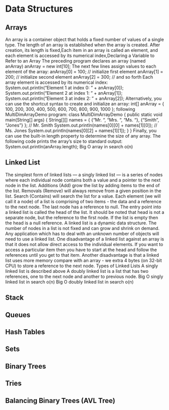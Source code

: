 # Data Structures

## Arrays
An array is a container object that holds a fixed number of values of a single type. The length of an array is established when the array is created. After creation, its length is fixed,Each item in an array is called an element, and each element is accessed by its numerical index,Declaring a Variable to Refer to an Array
The preceding program declares an array (named anArray)
anArray = new int[10];
The next few lines assign values to each element of the array:
anArray[0] = 100; // initialize first element
anArray[1] = 200; // initialize second element
anArray[2] = 300; // and so forth
Each array element is accessed by its numerical index:
System.out.println(“Element 1 at index 0: ” + anArray[0]);
System.out.println(“Element 2 at index 1: ” + anArray[1]);
System.out.println(“Element 3 at index 2: ” + anArray[2]);
Alternatively, you can use the shortcut syntax to create and initialize an array:
int[] anArray = {
    100, 200, 300,
    400, 500, 600,
    700, 800, 900, 1000
};
 following MultiDimArrayDemo program:
class MultiDimArrayDemo {
    public static void main(String[] args) {
        String[][] names = {
            {“Mr. “, “Mrs. “, “Ms. “},
            {“Smith”, “Jones”}
        };
        // Mr. Smith
        System.out.println(names[0][0] + names[1][0]);
        // Ms. Jones
        System.out.println(names[0][2] + names[1][1]);
    }
}
Finally, you can use the built-in length property to determine the size of any array. The following code prints the array’s size to standard output:
 System.out.println(anArray.length);
 Big O array in search o(n)
## Linked List
The simplest form of linked lists — a singly linked list — is a series of nodes where each individual node contains both a value and a pointer to the next node in the list.
Additions (Add) grow the list by adding items to the end of the list.
Removals (Remove) will always remove from a given position in the list.
Search (Contains) will search the list for a value.
Each element (we will call it a node) of a list is comprising of two items - the data and a reference to the next node. The last node has a reference to null. The entry point into a linked list is called the head of the list. It should be noted that head is not a separate node, but the reference to the first node. If the list is empty then the head is a null reference.
A linked list is a dynamic data structure. The number of nodes in a list is not fixed and can grow and shrink on demand. Any application which has to deal with an unknown number of objects will need to use a linked list.
One disadvantage of a linked list against an array is that it does not allow direct access to the individual elements. If you want to access a particular item then you have to start at the head and follow the references until you get to that item.
Another disadvantage is that a linked list uses more memory compare with an array - we extra 4 bytes (on 32-bit CPU) to store a reference to the next node.
Types of Linked Lists
A singly linked list is described above
A doubly linked list is a list that has two references, one to the next node and another to previous node.
 Big O singly linked list in search o(n)
 Big O doubly linked list in search o(n)
## Stack 

## Queues

## Hash Tables 

## Sets 

## Binary Trees 

## Tries

## Balancing Binary Trees (AVL Tree)
